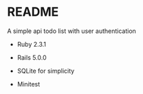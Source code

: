 # README

A simple api todo list with user authentication


* Ruby 2.3.1

* Rails 5.0.0

* SQLite for simplicity

* Minitest
